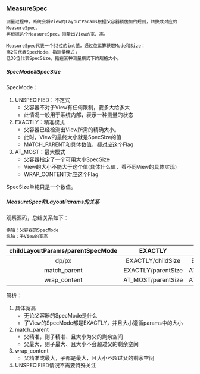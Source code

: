 ### MeasureSpec

```
测量过程中，系统会将View的LayoutParams根据父容器锁施加的规则，转换成对应的MeasureSpec。
再根据这个MeasureSpec，测量出View的宽、高。
```

```
MeasureSpec代表一个32位的int值，通过位运算获取Mode和Size：
高2位代表SpecMode，指测量模式；
低30位代表SpecSize，指在某种测量模式下的规格大小。
```

##### SpecMode&SpecSize

SpecMode：
1. UNSPECIFIED：不定式
    * 父容器不对子View有任何限制，要多大给多大
    * 此情况一般用于系统内部，表示一种测量的状态
2. EXACTLY：精准模式
    * 父容器已经检测出View所需的精确大小。
    * 此时，View的最终大小就是SpecSize的值
    * MATCH_PARENT和具体数值，都对应这个Flag
3. AT_MOST：最大模式
    * 父容器指定了一个可用大小SpecSize
    * View的大小不能大于这个值(具体什么值，看不同View的具体实现)
    * WRAP_CONTENT对应这个Flag

SpecSize单纯只是一个数值。

##### MeasureSpec和LayoutParams的关系

观察源码，总结关系如下：
```
横轴：父容器的SpecMode
纵轴：子View的宽高
```

| childLayoutParams/parentSpecMode | EXACTLY | AT_MOST | UNSPECIFIED |
|:-:| :-:|:-:|:-:|
| dp/px | EXACTLY/childSize | EXACTLY/childSize | EXACTLY/childSize |
| match_parent | EXACTLY/parentSize | AT_MOST/parentSize | UNSPECIFIED/0 |
| wrap_content | AT_MOST/parentSize | AT_MOST/parentSize | UNSPECIFIED/0 |

简析：
1. 具体宽高
    * 无论父容器的SpecMode是什么
    * 子View的SpecMode都是EXACTLY，并且大小遵循params中的大小
2. match_parent
    * 父精准，则子精准、且大小为父的剩余空间
    * 父最大，则子最大、且大小不会超过父的剩余空间
3. wrap_content
    * 父精准或最大，子都是最大，且大小不超过父的剩余空间
4. UNSPECIFIED情况不需要特殊关注